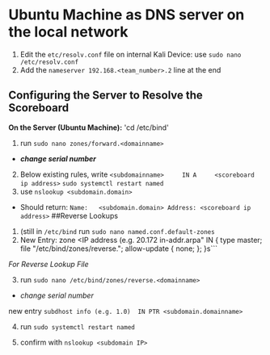 # **Ubuntu Machine as DNS server on the local network**
1. Edit the `etc/resolv.conf` file on internal Kali Device: use `sudo nano /etc/resolv.conf`
2. Add the `nameserver 192.168.<team_number>.2` line at the end
## Configuring the Server to Resolve the Scoreboard
**On the Server (Ubuntu Machine):** 'cd /etc/bind'
1. run `sudo nano zones/forward.<domainname>`
  - **_change serial number_**
2. Below existing rules, write `<subdomainname>     IN A     <scoreboard ip address>`
`sudo systemctl restart named`
4. use `nslookup <subdomain.domain>`
  - Should return: ```Name:   <subdomain.domain>
                      Address: <scoreboard ip address>```
##Reverse Lookups
1. (still in `/etc/bind` run `sudo nano named.conf.default-zones`
2. New Entry:
zone <IP address (e.g. 20.172 in-addr.arpa" IN {
      type master;
      file "/etc/bind/zones/reverse.<domainname>";
      allow-update { none; };
}s```

_For Reverse Lookup File_

3. run `sudo nano /etc/bind/zones/reverse.<domainname>`
  - *_change serial number_*

new entry `subdhost info (e.g. 1.0)  IN PTR <subdomain.domainname>`

4. run `sudo systemctl restart named`

5. confirm with `nslookup <subdomain IP>`
